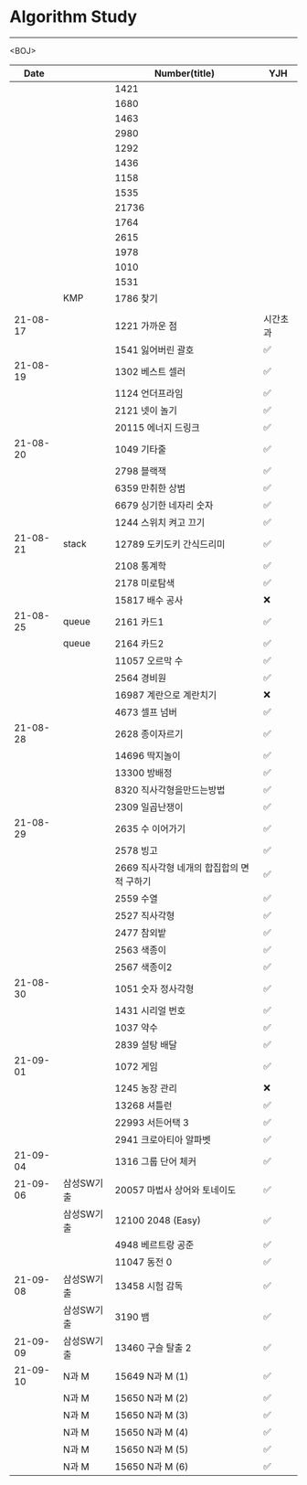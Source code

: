 # Algorithm Study

---



\<BOJ\>

| Date     |            | Number(title)                             | YJH      |
| -------- | ---------- | ----------------------------------------- | -------- |
|          |            | 1421                                      |          |
|          |            | 1680                                      |          |
|          |            | 1463                                      |          |
|          |            | 2980                                      |          |
|          |            | 1292                                      |          |
|          |            | 1436                                      |          |
|          |            | 1158                                      |          |
|          |            | 1535                                      |          |
|          |            | 21736                                     |          |
|          |            | 1764                                      |          |
|          |            | 2615                                      |          |
|          |            | 1978                                      |          |
|          |            | 1010                                      |          |
|          |            | 1531                                      |          |
|          | KMP        | 1786 찾기                                 |          |
|          |            |                                           |          |
| 21-08-17 |            | 1221 가까운 점                            | 시간초과 |
|          |            | 1541 잃어버린 괄호                        | ✅        |
| 21-08-19 |            | 1302 베스트 셀러                          | ✅        |
|          |            | 1124 언더프라임                           | ✅        |
|          |            | 2121 넷이 놀기                            | ✅        |
|          |            | 20115 에너지 드링크                       | ✅        |
| 21-08-20 |            | 1049 기타줄                               | ✅        |
|          |            | 2798 블랙잭                               | ✅        |
|          |            | 6359 만취한 상범                          | ✅        |
|          |            | 6679 싱기한 네자리 숫자                   | ✅        |
|          |            | 1244 스위치 켜고 끄기                     | ✅        |
| 21-08-21 | stack      | 12789 도키도키 간식드리미                 | ✅        |
|          |            | 2108 통계학                               | ✅        |
|          |            | 2178 미로탐색                             | ✅        |
|          |            | 15817 배수 공사                           | ❌        |
| 21-08-25 | queue      | 2161 카드1                                | ✅        |
|          | queue      | 2164 카드2                                | ✅        |
|          |            | 11057 오르막 수                           | ✅        |
|          |            | 2564 경비원                               | ✅        |
|          |            | 16987 계란으로 계란치기                   | ❌        |
|          |            | 4673 셀프 넘버                            | ✅        |
| 21-08-28 |            | 2628 종이자르기                           | ✅        |
|          |            | 14696 딱지놀이                            | ✅        |
|          |            | 13300 방배정                              | ✅        |
|          |            | 8320 직사각형을만드는방법                 | ✅        |
|          |            | 2309 일곱난쟁이                           | ✅        |
| 21-08-29 |            | 2635 수 이어가기                          | ✅        |
|          |            | 2578 빙고                                 | ✅        |
|          |            | 2669 직사각형 네개의 합집합의 면적 구하기 | ✅        |
|          |            | 2559 수열                                 | ✅        |
|          |            | 2527 직사각형                             | ✅        |
|          |            | 2477 참외밭                               | ✅        |
|          |            | 2563 색종이                               | ✅        |
|          |            | 2567 색종이2                              | ✅        |
| 21-08-30 |            | 1051 숫자 정사각형                        | ✅        |
|          |            | 1431 시리얼 번호                          | ✅        |
|          |            | 1037 약수                                 | ✅        |
|          |            | 2839 설탕 배달                            | ✅        |
| 21-09-01 |            | 1072 게임                                 | ✅        |
|          |            | 1245 농장 관리                            | ❌        |
|          |            | 13268 셔틀런                              | ✅        |
|          |            | 22993 서든어택 3                          | ✅        |
|          |            | 2941 크로아티아 알파벳                    | ✅        |
| 21-09-04 |            | 1316 그룹 단어 체커                       | ✅        |
| 21-09-06 | 삼성SW기출 | 20057 마법사 상어와 토네이도              | ✅        |
|          | 삼성SW기출 | 12100 2048 (Easy)                         | ✅        |
|          |            | 4948 베르트랑 공준                        | ✅        |
|          |            | 11047 동전 0                              | ✅        |
| 21-09-08 | 삼성SW기출 | 13458 시험 감독                           | ✅        |
|          | 삼성SW기출 | 3190 뱀                                   | ✅        |
| 21-09-09 | 삼성SW기출 | 13460 구슬 탈출 2                         | ✅        |
| 21-09-10 | N과 M      | 15649 N과 M (1)                           | ✅        |
|          | N과 M      | 15650 N과 M (2)                           | ✅        |
|          | N과 M      | 15650 N과 M (3)                           | ✅        |
|          | N과 M      | 15650 N과 M (4)                           | ✅        |
|          | N과 M      | 15650 N과 M (5)                           | ✅        |
|          | N과 M      | 15650 N과 M (6)                           | ✅        |



